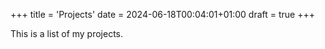 +++
title = 'Projects'
date = 2024-06-18T00:04:01+01:00
draft = true
+++

This is a list of my projects.

